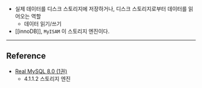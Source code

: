 - 실제 데이터를 디스크 스토리지에 저장하거나, 디스크 스토리지로부터 데이터를 읽어오는 역할
	- 데이터 읽기/쓰기
- [[innoDB]], `MyISAM` 이 스토리지 엔진이다.

--- 
## Reference
- [Real MySQL 8.0 (1권)](https://product.kyobobook.co.kr/detail/S000001766482)
	- 4.1.1.2 스토리지 엔진
